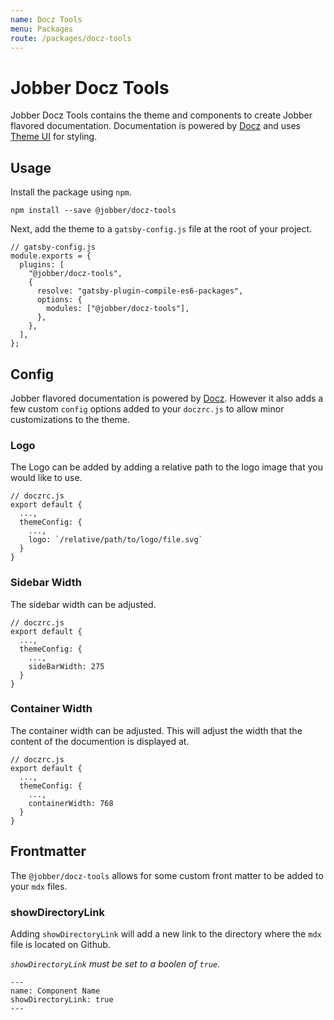 ```yaml
---
name: Docz Tools
menu: Packages
route: /packages/docz-tools
---
```


# Jobber Docz Tools

Jobber Docz Tools contains the theme and components to create Jobber flavored
documentation. Documentation is powered by [Docz](https://docz.site) and uses
[Theme UI](https://theme-ui.com) for styling.

## Usage

Install the package using `npm`.

```
npm install --save @jobber/docz-tools
```

Next, add the theme to a `gatsby-config.js` file at the root of your project.

```
// gatsby-config.js
module.exports = {
  plugins: [
    "@jobber/docz-tools",
    {
      resolve: "gatsby-plugin-compile-es6-packages",
      options: {
        modules: ["@jobber/docz-tools"],
      },
    },
  ],
};
```

## Config

Jobber flavored documentation is powered by [Docz](https://docz.site). However
it also adds a few custom `config` options added to your `doczrc.js` to allow
minor customizations to the theme.

### Logo

The Logo can be added by adding a relative path to the logo image that you would
like to use.

```
// doczrc.js
export default {
  ...,
  themeConfig: {
    ...,
    logo: `/relative/path/to/logo/file.svg`
  }
}
```

### Sidebar Width

The sidebar width can be adjusted.

```
// doczrc.js
export default {
  ...,
  themeConfig: {
    ...,
    sideBarWidth: 275
  }
}
```

### Container Width

The container width can be adjusted. This will adjust the width that the content
of the documention is displayed at.

```
// doczrc.js
export default {
  ...,
  themeConfig: {
    ...,
    containerWidth: 768
  }
}
```

## Frontmatter

The `@jobber/docz-tools` allows for some custom front matter to be added to your
`mdx` files.

### showDirectoryLink

Adding `showDirectoryLink` will add a new link to the directory where the `mdx`
file is located on Github.

_`showDirectoryLink` must be set to a boolen of `true`._

```
---
name: Component Name
showDirectoryLink: true
---
```
